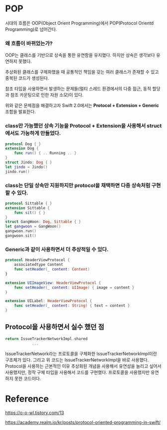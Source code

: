# POP

시대의 흐름은 OOP(Object Orient Programming)에서 POP(Protocol Orientd Programming)로 넘어간다. 



### 왜 흐름이 바뀌었는가? 

OOP는 클래스를 기반으로 상속을 통한 유연함을 유지했다. 하지만 상속은 생각보다 유연하지 못했다.

추상화된 클래스를 구체화했을 때 공통적인 책임을 갖는 여러 클래스가 존재할 수 있고 중복된 코드가 생성된다.

참조 타입을 사용하면서 발생하는 문제들(멀티 스레드 환경에서의 다중 접근, 동적 할당과 참조 카운팅으로 인한 자원 소모)이 있다.



위와 같은 문제점을 해결하고자 Swift 2.0에서는 **Protocol + Extension + Generic** 조합을 발표한다.

### class만 가능했던 상속 기능을 Protocol + Extension을 사용해서 struct에서도 가능하게 만들었다.

``` swift
protocol Dog { }
extension Dog {
    func run() { .. Running .. }
}
struct Jindo: Dog { }
let jindo = Jindo()
jindo.run()
```





### class는 단일 상속만 지원하지만 protocol을 채택하면 다중 상속처럼 구현할 수 있다.

```swift
protocol Sittable { }
extension Sittable {
    func sit() { }
}
struct GangWoon: Dog, Sittable { }
let gangwoon = GangWoon()
gangwoon.run()
gangwoon.sit()
```





### Generic과 같이 사용하면서 더 추상적일 수 있다.

```swift
protocol HeaderViewProtocol {
    associatedtype Content
    func setHeader(_ content: Content)
}

extension UIImageView: HeaderViewProtocol {
    func setHeader(_ content: UIImage) { image = content }
}

extension UILabel: HeaderViewProtocol {
    func setHeader(_ content: String) { text = content }
}
```





## Protocol을 사용하면서 실수 했던 점

``` swift
return IssueTrackerNetworkImpl.shared
			...
```

IssueTrackerNetwork라는 프로토콜을 구체화한 IssueTrackerNetworkImpl이란 구조체가 있다. 
그리고 위 코드는 IssueTrackerNetworkImpl을 바로 사용했다. 
Protocol을 사용하는 근본적인 이유 추상화된 개념을 사용해서 유연성을 늘리고 싶어서 사용했지만, 정작 구체 타입을 사용해서 코드를 구현했다. 프로토콜을 사용했지만 유연하지 못한 코드이다.





# Reference

https://o-o-wl.tistory.com/13

https://academy.realm.io/kr/posts/protocol-oriented-programming-in-swift/

